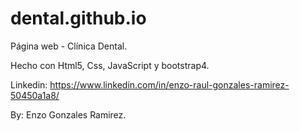# dental.github.io

Página web - Clínica Dental.

Hecho con Html5, Css, JavaScript y bootstrap4.



Linkedin: https://www.linkedin.com/in/enzo-raul-gonzales-ramirez-50450a1a8/

By: Enzo Gonzales Ramirez.

